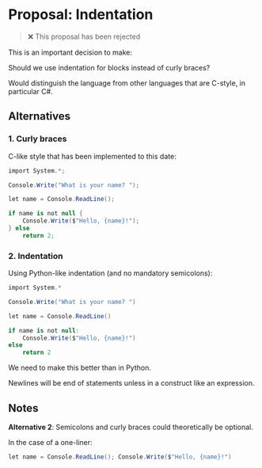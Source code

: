 # Proposal: Indentation

> ❌ This proposal has been rejected

This is an important decision to make:

Should we use indentation for blocks instead of curly braces?

Would distinguish the language from other languages that are C-style, in particular C#.

## Alternatives

### 1. Curly braces

C-like style that has been implemented to this date:

```csharp
import System.*;

Console.Write("What is your name? ");

let name = Console.ReadLine();

if name is not null {
    Console.Write($"Hello, {name}!");
} else
    return 2;
```

### 2. Indentation

Using Python-like indentation (and no mandatory semicolons):

```csharp
import System.*

Console.Write("What is your name? ")

let name = Console.ReadLine()

if name is not null:
    Console.Write($"Hello, {name}!")
else
    return 2
```

We need to make this better than in Python. 

Newlines will be end of statements unless in a construct like an expression.

## Notes

**Alternative 2**: Semicolons and curly braces could theoretically be optional.

In the case of a one-liner:

```csharp
let name = Console.ReadLine(); Console.Write($"Hello, {name}!")
```